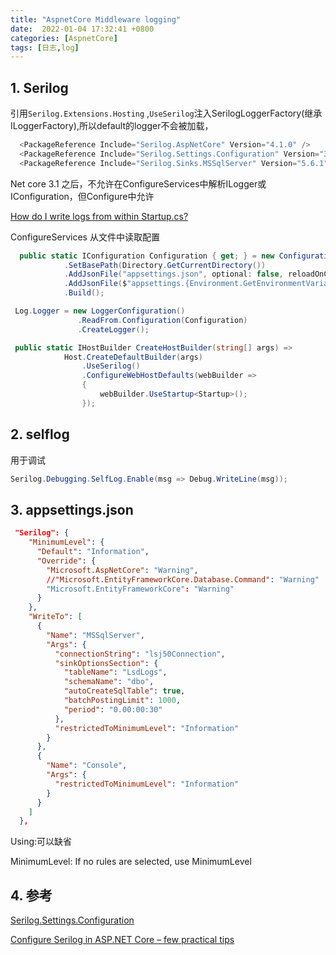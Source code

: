 ```yaml
---
title: "AspnetCore Middleware logging"
date:  2022-01-04 17:32:41 +0800
categories: [AspnetCore]
tags: [日志,log]
---
```

## 1. Serilog

引用`Serilog.Extensions.Hosting` ,`UseSerilog`注入SerilogLoggerFactory(继承ILoggerFactory),所以default的logger不会被加载，


```csharp
  <PackageReference Include="Serilog.AspNetCore" Version="4.1.0" />
  <PackageReference Include="Serilog.Settings.Configuration" Version="3.3.0" />
  <PackageReference Include="Serilog.Sinks.MSSqlServer" Version="5.6.1" />
```

Net core 3.1 之后，不允许在ConfigureServices中解析ILogger或IConfiguration，但Configure中允许

[How do I write logs from within Startup.cs?](https://stackoverflow.com/questions/41287648/how-do-i-write-logs-from-within-startup-cs)

ConfigureServices 从文件中读取配置

```csharp
  public static IConfiguration Configuration { get; } = new ConfigurationBuilder()
            .SetBasePath(Directory.GetCurrentDirectory())
            .AddJsonFile("appsettings.json", optional: false, reloadOnChange: true)
            .AddJsonFile($"appsettings.{Environment.GetEnvironmentVariable("ASPNETCORE_ENVIRONMENT") ?? "Production"}.json", optional: true)
            .Build();
```

```csharp
 Log.Logger = new LoggerConfiguration()
               .ReadFrom.Configuration(Configuration)
               .CreateLogger();

```

```csharp
 public static IHostBuilder CreateHostBuilder(string[] args) =>
            Host.CreateDefaultBuilder(args)
                .UseSerilog()
                .ConfigureWebHostDefaults(webBuilder =>
                {
                    webBuilder.UseStartup<Startup>();
                });
```

## 2. selflog

用于调试

```csharp
Serilog.Debugging.SelfLog.Enable(msg => Debug.WriteLine(msg));
```


## 3. appsettings.json

```json
 "Serilog": {
    "MinimumLevel": {
      "Default": "Information",
      "Override": {
        "Microsoft.AspNetCore": "Warning",
        //"Microsoft.EntityFrameworkCore.Database.Command": "Warning"
        "Microsoft.EntityFrameworkCore": "Warning"
      }
    },
    "WriteTo": [
      {
        "Name": "MSSqlServer",
        "Args": {
          "connectionString": "lsj50Connection",
          "sinkOptionsSection": {
            "tableName": "LsdLogs",
            "schemaName": "dbo",
            "autoCreateSqlTable": true,
            "batchPostingLimit": 1000,
            "period": "0.00:00:30"
          },
          "restrictedToMinimumLevel": "Information"
        }
      },
      {
        "Name": "Console",
        "Args": {
          "restrictedToMinimumLevel": "Information"
        }
      }
    ]
  },
```

Using:可以缺省

MinimumLevel: If no rules are selected, use MinimumLevel

## 4. 参考

[Serilog.Settings.Configuration](https://github.com/serilog/serilog-settings-configuration)

[Configure Serilog in ASP.NET Core – few practical tips](https://mariomucalo.com/configure-serilog-in-asp-net-core-few-practical-tips/)





